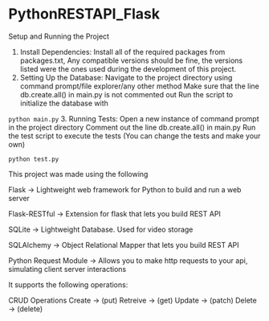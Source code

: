 # PythonRESTAPI_Flask

Setup and Running the Project
1. Install Dependencies:
Install all of the required packages from packages.txt, Any compatible versions should be fine, the versions listed were the ones used during the development of this project. 
2. Setting Up the Database:
Navigate to the project directory using command prompt/file explorer/any other method
Make sure that the line db.create.all() in main.py is not commented out
Run the script to initialize the database with 

`python main.py`
3. Running Tests:
Open a new instance of command prompt in the project directory
Comment out the line db.create.all() in main.py
Run the test script to execute the tests (You can change the tests and make your own)

`python test.py`




This project was made using the following

Flask -> Lightweight web framework for Python to build and run a web server

Flask-RESTful -> Extension for flask that lets you build REST API

SQLite -> Lightweight Database. Used for video storage

SQLAlchemy -> Object Relational Mapper that lets you build REST API

Python Request Module -> Allows you to make http requests to your api, simulating client server interactions

It supports the following operations:

CRUD Operations
Create   ->  (put)
Retreive ->  (get)
Update   ->  (patch)
Delete   ->  (delete)